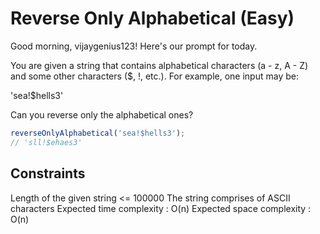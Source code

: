 # Reverse Only Alphabetical (Easy)
Good morning, vijaygenius123! Here's our prompt for today.


You are given a string that contains alphabetical characters (a - z, A - Z) and some other characters ($, !, etc.). For example, one input may be:

'sea!$hells3'

Can you reverse only the alphabetical ones?

```js
reverseOnlyAlphabetical('sea!$hells3');
// 'sll!$ehaes3'
```

## Constraints
Length of the given string <= 100000
The string comprises of ASCII characters
Expected time complexity : O(n)
Expected space complexity : O(n)
